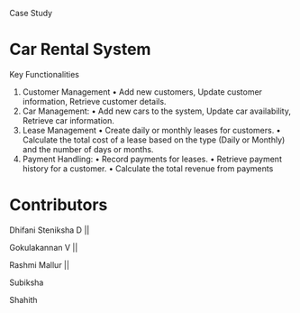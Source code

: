 Case Study
# Car Rental System

Key Functionalities
1. Customer Management
• Add new customers, Update customer information, Retrieve customer details.
2. Car Management:
• Add new cars to the system, Update car availability, Retrieve car information.
3. Lease Management
• Create daily or monthly leases for customers.
• Calculate the total cost of a lease based on the type (Daily or Monthly) and the number 
of days or months.
4. Payment Handling:
• Record payments for leases.
• Retrieve payment history for a customer.
• Calculate the total revenue from payments

# Contributors
Dhifani Steniksha D ||

Gokulakannan V ||

Rashmi Mallur ||

Subiksha

Shahith
